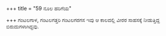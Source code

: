 +++
title = "59 ನೂಲ ಹರಿಗೆಯ"

+++
ಗಂಟಲಗಾಳ, ಗಂಟಲಗತ್ತರಿ ಗಂಟಲಗರಗಸ ಇವು ಆ ಕಾಲದಲ್ಲಿ ವೀರರ ಸಾಹಸಕ್ಕೆ ನೀಡುತ್ತಿದ್ದ ಬಿರುದುಗಳಾಗಿದ್ದವು.